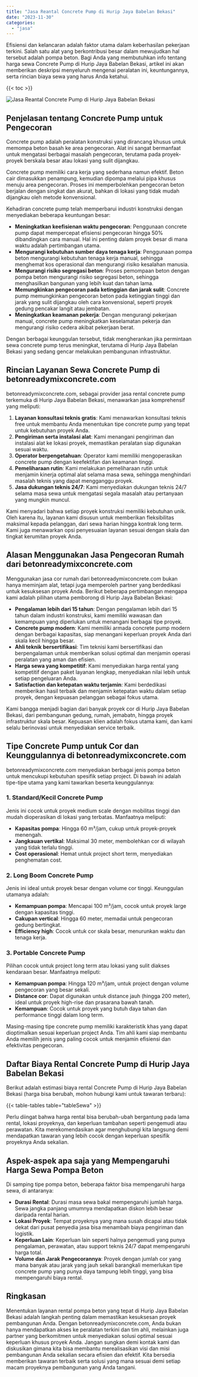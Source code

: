 ```yaml
---
title: "Jasa Reantal Concrete Pump di Hurip Jaya Babelan Bekasi"
date: "2023-11-30"
categories: 
  - "jasa"
---
```


Efisiensi dan kelancaran adalah faktor utama dalam keberhasilan pekerjaan terkini. Salah satu alat yang berkontribusi besar dalam mewujudkan hal tersebut adalah pompa beton. Bagi Anda yang membutuhkan info tentang harga sewa Concrete Pump di Hurip Jaya Babelan Bekasi, artikel ini akan memberikan deskripsi menyeluruh mengenai peralatan ini, keuntungannya, serta rincian biaya sewa yang harus Anda ketahui.

{{< toc >}}

![Jasa Reantal Concrete Pump di Hurip Jaya Babelan Bekasi](https://betoncor8.github.io/pump/concrete-pump%20(16).png)

## Penjelasan tentang Concrete Pump untuk Pengecoran

Concrete pump adalah peralatan konstruksi yang dirancang khusus untuk memompa beton basah ke area pengecoran. Alat ini sangat bermanfaat untuk mengatasi berbagai masalah pengecoran, terutama pada proyek-proyek berskala besar atau lokasi yang sulit dijangkau.

Concrete pump memiliki cara kerja yang sederhana namun efektif. Beton cair dimasukkan penampung, kemudian dipompa melalui pipa khusus menuju area pengecoran. Proses ini memperbolehkan pengecoran beton berjalan dengan singkat dan akurat, bahkan di lokasi yang tidak mudah dijangkau oleh metode konvensional.

Kehadiran concrete pump telah memperbarui industri konstruksi dengan menyediakan beberapa keuntungan besar:

- **Meningkatkan keefisienan waktu pengecoran**: Penggunaan concrete pump dapat mempercepat efisiensi pengecoran hingga 50% dibandingkan cara manual. Hal ini penting dalam proyek besar di mana waktu adalah pertimbangan utama.
- **Mengurangi kebutuhan sumber daya tenaga kerja**: Penggunaan pompa beton mengurangi kebutuhan tenaga kerja manual, sehingga menghemat kos operasional dan mengurangi risiko kesalahan manusia.
- **Mengurangi risiko segregasi beton**: Proses pemompaan beton dengan pompa beton mengurangi risiko segregasi beton, sehingga menghasilkan bangunan yang lebih kuat dan tahan lama.
- **Memungkinkan pengecoran pada ketinggian dan jarak sulit**: Concrete pump memungkinkan pengecoran beton pada ketinggian tinggi dan jarak yang sulit dijangkau oleh cara konvensional, seperti proyek gedung pencakar langit atau jembatan.
- **Meningkatkan keamanan pekerja**: Dengan mengurangi pekerjaan manual, concrete pump meningkatkan keselamatan pekerja dan mengurangi risiko cedera akibat pekerjaan berat.

Dengan berbagai keunggulan tersebut, tidak mengherankan jika permintaan sewa concrete pump terus meningkat, terutama di Hurip Jaya Babelan Bekasi yang sedang gencar melakukan pembangunan infrastruktur.

## Rincian Layanan Sewa Concrete Pump di betonreadymixconcrete.com

betonreadymixconcrete.com, sebagai provider jasa rental concrete pump terkemuka di Hurip Jaya Babelan Bekasi, menawarkan jasa komprehensif yang meliputi:

1. **Layanan konsultasi teknis gratis**: Kami menawarkan konsultasi teknis free untuk membantu Anda menentukan tipe concrete pump yang tepat untuk kebutuhan proyek Anda.
2. **Pengiriman serta instalasi alat**: Kami menangani pengiriman dan instalasi alat ke lokasi proyek, memastikan peralatan siap digunakan sesuai waktu.
3. **Operator berpengetahuan**: Operator kami memiliki mengoperasikan concrete pump dengan keefektifan dan keamanan tinggi.
4. **Pemeliharaan rutin**: Kami melakukan pemeliharaan rutin untuk menjamin kinerja optimal alat selama masa sewa, sehingga menghindari masalah teknis yang dapat mengganggu proyek.
5. **Jasa dukungan teknis 24/7**: Kami menyediakan dukungan teknis 24/7 selama masa sewa untuk mengatasi segala masalah atau pertanyaan yang mungkin muncul.

Kami menyadari bahwa setiap proyek konstruksi memiliki kebutuhan unik. Oleh karena itu, layanan kami disusun untuk memberikan fleksibilitas maksimal kepada pelanggan, dari sewa harian hingga kontrak long term. Kami juga menawarkan opsi penyesuaian layanan sesuai dengan skala dan tingkat kerumitan proyek Anda.

## Alasan Menggunakan Jasa Pengecoran Rumah dari betonreadymixconcrete.com

Menggunakan jasa cor rumah dari betonreadymixconcrete.com bukan hanya meminjam alat, tetapi juga memperoleh partner yang berdedikasi untuk kesuksesan proyek Anda. Berikut beberapa pertimbangan mengapa kami adalah pilihan utama pemborong di Hurip Jaya Babelan Bekasi:

- **Pengalaman lebih dari 15 tahun**: Dengan pengalaman lebih dari 15 tahun dalam industri konstruksi, kami memiliki wawasan dan kemampuan yang diperlukan untuk menangani berbagai tipe proyek.
- **Concrete pump modern**: Kami memiliki armada concrete pump modern dengan berbagai kapasitas, siap menangani keperluan proyek Anda dari skala kecil hingga besar.
- **Ahli teknik bersertifikasi**: Tim teknisi kami bersertifikasi dan berpengalaman untuk memberikan solusi optimal dan menjamin operasi peralatan yang aman dan efisien.
- **Harga sewa yang kompetitif**: Kami menyediakan harga rental yang kompetitif dengan paket layanan lengkap, menyediakan nilai lebih untuk setiap pengeluaran Anda.
- **Satisfaction dan ketepatan waktu terjamin**: Kami berdedikasi memberikan hasil terbaik dan menjamin ketepatan waktu dalam setiap proyek, dengan kepuasan pelanggan sebagai fokus utama.

Kami bangga menjadi bagian dari banyak proyek cor di Hurip Jaya Babelan Bekasi, dari pembangunan gedung, rumah, jemabatn, hingga proyek infrastruktur skala besar. Kepuasan klien adalah fokus utama kami, dan kami selalu berinovasi untuk menyediakan service terbaik.

## Tipe Concrete Pump untuk Cor dan Keunggulannya di betonreadymixconcrete.com

betonreadymixconcrete.com menyediakan berbagai jenis pompa beton untuk mencukupi kebutuhan spesifik setiap project. Di bawah ini adalah tipe-tipe utama yang kami tawarkan beserta keunggulannya:

### 1\. Standard/Kecil Concrete Pump

Jenis ini cocok untuk proyek medium scale dengan mobilitas tinggi dan mudah dioperasikan di lokasi yang terbatas. Manfaatnya meliputi:

- **Kapasitas pompa**: Hingga 60 m³/jam, cukup untuk proyek-proyek menengah.
- **Jangkauan vertikal**: Maksimal 30 meter, membolehkan cor di wilayah yang tidak terlalu tinggi.
- **Cost operasional**: Hemat untuk project short term, menyediakan penghematan cost.

### 2\. Long Boom Concrete Pump

Jenis ini ideal untuk proyek besar dengan volume cor tinggi. Keunggulan utamanya adalah:

- **Kemampuan pompa**: Mencapai 100 m³/jam, cocok untuk proyek large dengan kapasitas tinggi.
- **Cakupan vertical**: Hingga 60 meter, memadai untuk pengecoran gedung bertingkat.
- **Efficiency high**: Cocok untuk cor skala besar, menurunkan waktu dan tenaga kerja.

### 3\. Portable Concrete Pump

Pilihan cocok untuk project long term atau lokasi yang sulit diakses kendaraan besar. Manfaatnya meliputi:

- **Kemampuan pompa**: Hingga 120 m³/jam, untuk project dengan volume pengecoran yang besar sekali.
- **Distance cor**: Dapat digunakan untuk distance jauh (hingga 200 meter), ideal untuk proyek high-rise dan prasarana bawah tanah.
- **Kemampuan**: Cocok untuk proyek yang butuh daya tahan dan performance tinggi dalam long term.

Masing-masing tipe concrete pump memiliki karakteristik khas yang dapat dioptimalkan sesuai keperluan project Anda. Tim ahli kami siap membantu Anda memilih jenis yang paling cocok untuk menjamin efisiensi dan efektivitas pengecoran.

## Daftar Biaya Rental Concrete Pump di Hurip Jaya Babelan Bekasi

Berikut adalah estimasi biaya rental Concrete Pump di Hurip Jaya Babelan Bekasi (harga bisa berubah, mohon hubungi kami untuk tawaran terbaru):

{{< table-tables table="tableSewa" >}}

Perlu diingat bahwa harga rental bisa berubah-ubah bergantung pada lama rental, lokasi proyeknya, dan keperluan tambahan seperti pengemudi atau perawatan. Kita merekomendasikan agar menghubungi kita langsung demi mendapatkan tawaran yang lebih cocok dengan keperluan spesifik proyeknya Anda sekalian.

## Aspek-aspek apa saja yang Mempengaruhi Harga Sewa Pompa Beton

Di samping tipe pompa beton, beberapa faktor bisa mempengaruhi harga sewa, di antaranya:

- **Durasi Rental**: Durasi masa sewa bakal mempengaruhi jumlah harga. Sewa jangka panjang umumnya mendapatkan diskon lebih besar daripada rental harian.
- **Lokasi Proyek**: Tempat proyeknya yang mana susah dicapai atau tidak dekat dari pusat penyedia jasa bisa menambah biaya pengiriman dan logistik.
- **Keperluan Lain**: Keperluan lain seperti halnya pengemudi yang punya pengalaman, perawatan, atau support teknis 24/7 dapat mempengaruhi harga total.
- **Volume dan Jarak Pengecorannya**: Proyek dengan jumlah cor yang mana banyak atau jarak yang jauh sekali barangkali memerlukan tipe concrete pump yang punya daya tampung lebih tinggi, yang bisa mempengaruhi biaya rental.

## Ringkasan

Menentukan layanan rental pompa beton yang tepat di Hurip Jaya Babelan Bekasi adalah langkah penting dalam memastikan kesuksesan proyek pembangunan Anda. Dengan betonreadymixconcrete.com, Anda bukan hanya mendapatkan akses ke peralatan terkini dan tim ahli, melainkan juga partner yang berkomitmen untuk menyediakan solusi optimal sesuai keperluan khusus proyek Anda. Jangan sungkan demi kontak kami dan diskusikan gimana kita bisa membantu merealisasikan visi dan misi pembangunan Anda sekalian secara efisien dan efektif. Kita bersedia memberikan tawaran terbaik serta solusi yang mana sesuai demi setiap macam proyeknya pembangunan yang Anda tangani.
